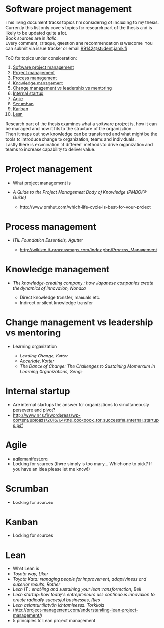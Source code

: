 # Software project management

This living document tracks topics I'm considering of including to my thesis.<br>
Currently this list only covers topics for research part of the thesis and is likely to be updated quite a lot.<br>
Book sources are in _italic_.<br>
Every comment, critique, question and recommendation is welcome! You can submit via issue tracker or email H9142@student.jamk.fi

ToC for topics under consideration:<br>
<!-- TOC depthFrom:1 depthTo:5 withLinks:1 updateOnSave:1 orderedList:1 -->

1. [Software project management](#software-project-management)
2. [Project management](#project-management)
3. [Process management](#process-management)
4. [Knowledge management](#knowledge-management)
5. [Change management vs leadership vs mentoring](#change-management-vs-leadership-vs-mentoring)
6. [Internal startup](#internal-startup)
7. [Agile](#agile)
8. [Scrumban](#scrumban)
9. [Kanban](#kanban)
10. [Lean](#lean)

<!-- /TOC -->

 Research part of the thesis examines what a software project is, how it can be managed and how it fits to the structure of the organization.<br>
Then it maps out how knowledge can be transferred and what might be the tools to introduce change to organization, teams and individuals.<br>
Lastly there is examination of different methods to drive organization and teams to increase capability to deliver value.

# Project management

- What project management is
- _A Guide to the Project Management Body of Knowledge (PMBOK® Guide)_

  - <http://www.pmhut.com/which-life-cycle-is-best-for-your-project>

# Process management

- _ITIL Foundation Essentials, Agutter_

  - <http://wiki.en.it-processmaps.com/index.php/Process_Management>

# Knowledge management

- _The knowledge-creating company : how Japanese companies create the dynamics of innovation, Nonaka_

  - Direct knowledge transfer, manuals etc.
  - Indirect or silent knowledge transfer

# Change management vs leadership vs mentoring

- Learning organization

  - _Leading Change, Kotter_
  - _Accerlate, Kotter_
  - _The Dance of Change: The Challenges to Sustaining Momentum in Learning Organizations, Senge_

# Internal startup

- Are internal startups the answer for organizations to simultaneously persevere and pivot?
- <http://www.n4s.fi/wordpress/wp-content/uploads/2016/04/the_cookbook_for_successful_Internal_startups.pdf>

# Agile

- agilemanifest.org
- Looking for sources (there simply is too many... Which one to pick? If you have an idea please let me know!)

# Scrumban

- Looking for sources

# Kanban

- Looking for sources

# Lean

- What Lean is
- _Toyota way, Liker_
- _Toyota Kata: managing people for improvement, adaptiviness and superior results, Rother_
- _Lean IT : enabling and sustaining your lean transformation, Bell_
- _Lean startup: how today's entrepreneurs use continuous innovation to create radically succesful businesses, Ries_
- _Lean asiantuntijatyön johtamisessa, Torkkola_
- (<http://project-management.com/understanding-lean-project-management/>)
- 5 principles to Lean project management
